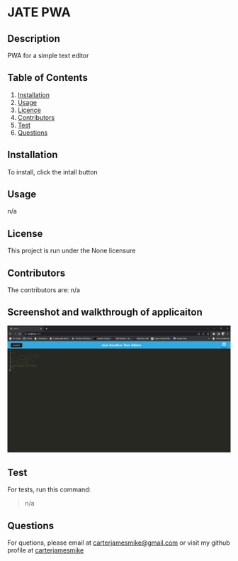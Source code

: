 # JATE PWA

## Description
PWA for a simple text editor

## Table of Contents
1. [Installation](#installation)
2. [Usage](#usage)
3. [Licence](#licence)
4. [Contributors](#contributors)
5. [Test](#test)
6. [Questions](#questions)


## Installation <div id='installation'/>
To install, click the intall button


## Usage <div id='usage'/>
n/a

## License <div id='license'/>
This project is run under the None licensure

## Contributors <div id='contributors'/>
The contributors are: n/a

## Screenshot and walkthrough of applicaiton
![Screenshot of application](./assets/JATE-PWA.jpg)


## Test <div id='test'/>
For tests, run this command:
>n/a

## Questions <div id='questions'/>
For quetions, please email at carterjamesmike@gmail.com or visit my github profile at [carterjamesmike](https://github.com/carterjamesmike)